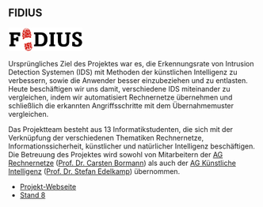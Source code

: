 ## FIDIUS

<p class="logo"><img src="assets/img/fidius.png" /></p>

Ursprüngliches Ziel des Projektes war es, die Erkennungsrate von Intrusion
Detection Systemen (IDS) mit Methoden der künstlichen Intelligenz zu
verbessern, sowie die Anwender besser einzubeziehen und zu entlasten. Heute
beschäftigen wir uns damit, verschiedene IDS miteinander zu vergleichen,
indem wir automatisiert Rechnernetze übernehmen und schließlich die erkannten
Angriffsschritte mit dem Übernahmemuster vergleichen.

Das Projektteam besteht aus 13 Informatikstudenten, die sich mit der
Verknüpfung der verschiedenen Thematiken Rechnernetze, Informationssicherheit,
künstlicher und natürlicher Intelligenz beschäftigen. Die Betreuung des
Projektes wird sowohl von Mitarbeitern der [AG Rechnernetze](http://ag-rn.tzi.de)
([Prof. Dr. Carsten Bormann](http://www.tzi.de/~cabo)) als auch der
[AG Künstliche Intelligenz](http://ag-ki.tzi.de)
([Prof. Dr. Stefan Edelkamp](http://www.tzi.de/~edelkamp)) übernommen.

* [Projekt-Webseite](http://fidius.me)
* [Stand 8](staende.html)

